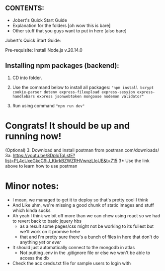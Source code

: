 ## CONTENTS:
- Jobert's Quick Start Guide
- Explanation for the folders [oh wow this is bare]
- Other stuff that you guys want to put in here [also bare]

Jobert's Quick Start Guide:

Pre-requisite: Install Node.js v.20.14.0

## Installing npm packages (backend):

1. CD into folder. 

2. Use the command below to install all packages:
   ``` "npm install bcrypt cookie-parser dotenv express-fileupload express-session express-handlebars express jsonwebtoken mongoose nodemon validator" ```

3. Run using command
   ``` "npm run dev" ```

# Congrats! It should be up and running now!


(Optional)
3. Download and install postman from postman.com/downloads/
    3a. https://youtu.be/8DploTqLstE?list=PL4cUxeGkcC9iJ_KkrkBZWZRHVwnzLIoUE&t=715
    3* Use the link above to learn how to use postman

# Minor notes:
- I mean, we managed to get it to deploy so that's pretty cool I think
- And Like uhm, we're missing a good chunk of static images and stuff which kinda sucks
- Ah yeah I think we bit off more than we can chew using react so we had to revert back to basic jquery hbs
    - as a result some pages/css might not be working to its fullest but we'll work on it promise hehe
    - that and i'm pretty sure there's a bunch of files in here that don't do anything *yet* or *ever*
- It should just automatically connect to the mongodb in atlas
    - Not putting .env in the .gitignore file or else we won't be able to access the db
- Check the acc creds.txt file for sample users to login with
